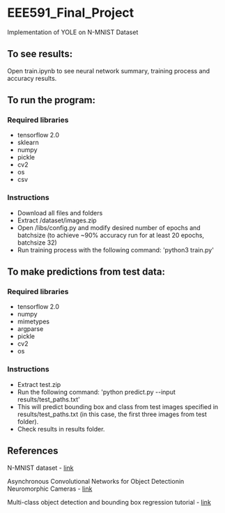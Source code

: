 # EEE591_Final_Project
Implementation of YOLE on N-MNIST Dataset

## To see results:
Open train.ipynb to see neural network summary, training process and accuracy results.

## To run the program:
### Required libraries
- tensorflow 2.0
- sklearn
- numpy 
- pickle
- cv2
- os 
- csv
### Instructions
- Download all files and folders
- Extract /dataset/images.zip
- Open /libs/config.py and modify desired number of epochs and batchsize (to achieve ~90% accuracy run for at least 20 epochs, batchsize 32)
- Run training process with the following command:
'python3 train.py'

## To make predictions from test data:
### Required libraries
- tensorflow 2.0
- numpy 
- mimetypes
- argparse
- pickle
- cv2
- os 

### Instructions
- Extract test.zip
- Run the following command:
'python predict.py --input results/test_paths.txt'
- This will predict bounding box and class from test images specified in results/test_paths.txt (in this case, the first three images from test folder).
- Check results in results folder.


## References
N-MNIST dataset - [link](https://www.garrickorchard.com/datasets/n-mnist)

Asynchronous Convolutional Networks for Object Detectionin Neuromorphic Cameras - [link](https://arxiv.org/abs/1805.07931v3)

Multi-class object detection and bounding box regression tutorial - [link](https://www.pyimagesearch.com/2020/10/12/multi-class-object-detection-and-bounding-box-regression-with-keras-tensorflow-and-deep-learning/)

